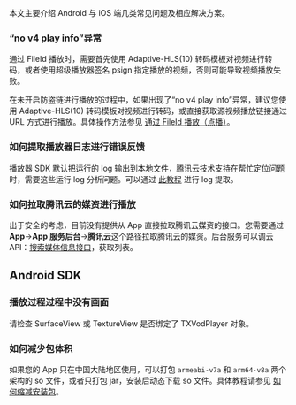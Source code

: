 本文主要介绍 Android 与 iOS 端几类常见问题及相应解决方案。

### “no v4 play info”异常

通过 FileId 播放时，需要首先使用 Adaptive-HLS(10) 转码模板对视频进行转码，或者使用超级播放器签名 psign 指定播放的视频，否则可能导致视频播放失败。

在未开启防盗链进行播放的过程中，如果出现了“no v4 play info”异常，建议您使用 Adaptive-HLS(10)  转码模板对视频进行转码，或直接获取源视频播放链接通过 URL 方式进行播放。具体操作方法参见 [通过 FileId 播放（点播）](https://cloud.tencent.com/document/product/881/20208#:~:text=%E9%80%9A%E8%BF%87%20FileId-,%E6%92%AD%E6%94%BE,-%EF%BC%88%E7%82%B9%E6%92%AD%EF%BC%89)。

### 如何提取播放器日志进行错误反馈

播放器 SDK 默认把运行的 log 输出到本地文件，腾讯云技术支持在帮忙定位问题时，需要这些运行 log 分析问题。可以通过 [此教程](https://cloud.tencent.com/developer/article/1502366) 进行 log 提取。

### 如何拉取腾讯云的媒资进行播放

出于安全的考虑，目前没有提供从 App 直接拉取腾讯云媒资的接口。您需要通过 **App**->**App 服务后台**->**腾讯云**这个路径拉取腾讯云的媒资。后台服务可以调云 API：[搜索媒体信息接口](https://cloud.tencent.com/document/product/266/31813)，获取列表。

## Android SDK

### 播放过程过程中没有画面

请检查 SurfaceView 或 TextureView 是否绑定了 TXVodPlayer 对象。

### 如何减少包体积

如果您的 App 只在中国大陆地区使用，可以打包 `armeabi-v7a` 和 `arm64-v8a` 两个架构的 so 文件，或者只打包 jar，安装后动态下载 so 文件。具体教程请参见 [如何缩减安装包](https://cloud.tencent.com/document/product/647/34400#android-.E5.B9.B3.E5.8F.B0.E5.A6.82.E4.BD.95.E7.BC.A9.E5.87.8F.E5.AE.89.E8.A3.85.E5.8C.85.E4.BD.93.E7.A7.AF.EF.BC.9F)。

